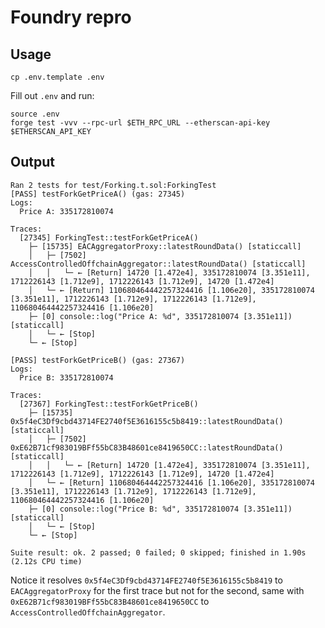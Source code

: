 # Foundry repro

## Usage

```
cp .env.template .env
```

Fill out `.env` and run:

```
source .env
forge test -vvv --rpc-url $ETH_RPC_URL --etherscan-api-key $ETHERSCAN_API_KEY
```

## Output

```
Ran 2 tests for test/Forking.t.sol:ForkingTest
[PASS] testForkGetPriceA() (gas: 27345)
Logs:
  Price A: 335172810074

Traces:
  [27345] ForkingTest::testForkGetPriceA()
    ├─ [15735] EACAggregatorProxy::latestRoundData() [staticcall]
    │   ├─ [7502] AccessControlledOffchainAggregator::latestRoundData() [staticcall]
    │   │   └─ ← [Return] 14720 [1.472e4], 335172810074 [3.351e11], 1712226143 [1.712e9], 1712226143 [1.712e9], 14720 [1.472e4]
    │   └─ ← [Return] 110680464442257324416 [1.106e20], 335172810074 [3.351e11], 1712226143 [1.712e9], 1712226143 [1.712e9], 110680464442257324416 [1.106e20]
    ├─ [0] console::log("Price A: %d", 335172810074 [3.351e11]) [staticcall]
    │   └─ ← [Stop] 
    └─ ← [Stop] 

[PASS] testForkGetPriceB() (gas: 27367)
Logs:
  Price B: 335172810074

Traces:
  [27367] ForkingTest::testForkGetPriceB()
    ├─ [15735] 0x5f4eC3Df9cbd43714FE2740f5E3616155c5b8419::latestRoundData() [staticcall]
    │   ├─ [7502] 0xE62B71cf983019BFf55bC83B48601ce8419650CC::latestRoundData() [staticcall]
    │   │   └─ ← [Return] 14720 [1.472e4], 335172810074 [3.351e11], 1712226143 [1.712e9], 1712226143 [1.712e9], 14720 [1.472e4]
    │   └─ ← [Return] 110680464442257324416 [1.106e20], 335172810074 [3.351e11], 1712226143 [1.712e9], 1712226143 [1.712e9], 110680464442257324416 [1.106e20]
    ├─ [0] console::log("Price B: %d", 335172810074 [3.351e11]) [staticcall]
    │   └─ ← [Stop] 
    └─ ← [Stop] 

Suite result: ok. 2 passed; 0 failed; 0 skipped; finished in 1.90s (2.12s CPU time)
```

Notice it resolves `0x5f4eC3Df9cbd43714FE2740f5E3616155c5b8419` to `EACAggregatorProxy` for the first trace but not for the second, same with `0xE62B71cf983019BFf55bC83B48601ce8419650CC` to `AccessControlledOffchainAggregator`.